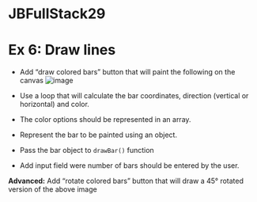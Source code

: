 # JBFullStack29

# Ex 6: Draw lines

- Add “draw colored bars” button that will paint the following on the canvas
![image](https://user-images.githubusercontent.com/12232897/147269882-9d68221d-8a25-4c81-8fe6-a64716523348.png)

- Use a loop that will calculate the bar coordinates, direction (vertical or horizontal) and color. 
- The color options should be represented in an array.
- Represent the bar to be painted using an object.
- Pass the bar object to `drawBar()` function
- Add input field were number of bars should be entered by the user.


**Advanced:** Add “rotate colored bars” button that will draw a 45° rotated version of the above image
